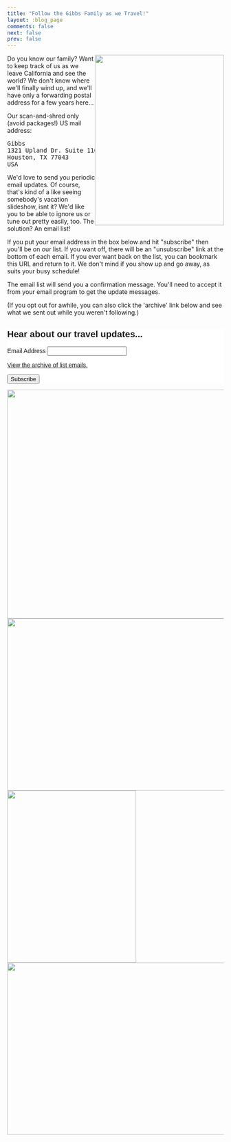 ```yaml
---
title: "Follow the Gibbs Family as we Travel!"
layout: :blog_page
comments: false
next: false
prev: false
---
```


<img src="/travel/portrait_silly.png" width="300" height="396" style="float:right;"></img>

Do you know our family? Want to keep track of us as we leave California and see the world? We don't know where we'll finally wind up, and we'll have only a forwarding postal address for a few years here...

Our scan-and-shred only (avoid packages!) US mail address:

<pre>
Gibbs
1321 Upland Dr. Suite 11034
Houston, TX 77043
USA
</pre>

We'd love to send you periodic email updates. Of course, that's kind of a like seeing somebody's vacation slideshow, isnt it? We'd like you to be able to ignore us or tune out pretty easily, too. The solution? An email list!

If you put your email address in the box below and hit "subscribe" then you'll be on our list. If you want off, there will be an "unsubscribe" link at the bottom of each email. If you ever want back on the list, you can bookmark this URL and return to it. We don't mind if you show up and go away, as suits your busy schedule!

The email list will send you a confirmation message. You'll need to accept it from your email program to get the update messages.

(If you opt out for awhile, you can also click the 'archive' link below and see what we sent out while you weren't following.)

<div> <!-- Begin Mailchimp Signup Form --> <link href="//cdn-images.mailchimp.com/embedcode/classic-10_7.css" rel="stylesheet" type="text/css">
<style type="text/css">
    #mc_embed_signup{background:#fff; clear:left; font:14px Helvetica,Arial,sans-serif; }
    /* Add your own Mailchimp form style overrides in your site stylesheet or in this style block.
       We recommend moving this block and the preceding CSS link to the HEAD of your HTML file. */
</style>
<div id="mc_embed_signup">
<form action="https://codefol.us2.list-manage.com/subscribe/post?u=c5569fb6471a3e64be2aa1466&amp;id=cb4c5fcbae" method="post" id="mc-embedded-subscribe-form" name="mc-embedded-subscribe-form" class="validate" target="_blank" novalidate>
    <div id="mc_embed_signup_scroll">
    <h2>Hear about our travel updates...</h2>
<div class="mc-field-group">
    <label for="mce-EMAIL">Email Address </label>
    <input type="email" value="" name="EMAIL" class="required email" id="mce-EMAIL">
</div>
<p><a href="https://us2.campaign-archive.com/home/?u=c5569fb6471a3e64be2aa1466&id=cb4c5fcbae" title="View previous campaigns">View the archive of list emails.</a></p>
<div id="mce-responses" class="clear">
        <div class="response" id="mce-error-response" style="display:none"></div>
        <div class="response" id="mce-success-response" style="display:none"></div>
    </div>    <!-- real people should not fill this in and expect good things - do not remove this or risk form bot signups-->
    <div style="position: absolute; left: -5000px;" aria-hidden="true"><input type="text" name="b_c5569fb6471a3e64be2aa1466_cb4c5fcbae" tabindex="-1" value=""></div>
    <div class="clear"><input type="submit" value="Subscribe" name="subscribe" id="mc-embedded-subscribe" class="button"></div>
    </div>
</form>
</div>
<script type='text/javascript' src='//s3.amazonaws.com/downloads.mailchimp.com/js/mc-validate.js'></script><script type='text/javascript'>(function($) {window.fnames = new Array(); window.ftypes = new Array();fnames[0]='EMAIL';ftypes[0]='email';fnames[1]='FNAME';ftypes[1]='text';fnames[2]='LNAME';ftypes[2]='text';fnames[3]='ADDRESS';ftypes[3]='address';fnames[4]='PHONE';ftypes[4]='phone';}(jQuery));var $mcj = jQuery.noConflict(true);</script>
<!--End mc_embed_signup-->
</div>

<img src="/travel/family_couch.jpg" width="800" height="532" style="display: inline-block"></img>
<img src="/travel/krissy_jb.jpg" width="600" height="400" style="display: inline-block"></img>
<img src="/travel/shower_tree.jpg" width="300" height="400" style="display: inline-block"></img>
<img src="/travel/family_reading.jpg" width="600" height="400" style="display: inline-block"></img>
